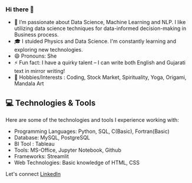 ### Hi there 👋

<!--
**AartiPBhagat/AartiPBhagat** is a ✨ _special_ ✨ repository because its `README.md` (this file) appears on your GitHub profile.
-->

- 👯 I’m passionate about Data Science, Machine Learning and NLP. I like utilizing data science techniques for data-informed decision-making in Business process. <!-- - 🌱 I’m currently learning NLP.  - 🔭 I’m currently working on improving content based recommendation system using NLP.-->
- 🎓 I stuided Physics and Data Science. I'm constantly learning and exploring new technologies.
- 😄 Pronouns: She
- ⚡ Fun fact: I have a quirky talent – I can write both English and Gujarati text in mirror writing!
- 🤔 Hobbies/Interests : Coding, Stock Market, Spirituality, Yoga, Origami, Mandala Art

## 💻 Technologies & Tools

Here are some of the technologies and tools I experience working with:

- Programming Languages: Python, SQL, C(Basic), Fortran(Basic)
- Database: MySQL, PostgreSQL
- BI Tool : Tableau
- Tools: MS-Office, Jupyter Notebook, Github
- Frameworks: Streamlit
- Web Technologies: Basic knowledge of HTML, CSS

Let's connect
[LinkedIn](https://www.linkedin.com/in/aartipbhagat18/)

